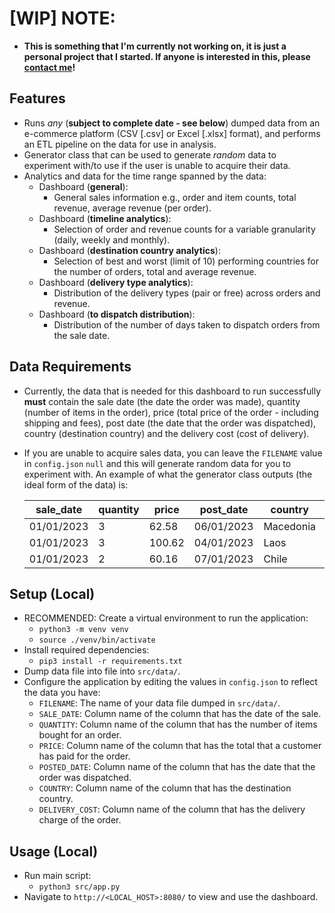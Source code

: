 # [WIP] NOTE: 
- **This is something that I'm currently not working on, it is just a personal project that I started. If anyone is interested in this, please [contact me](https://www.linkedin.com/in/justasbauras/)!**

## Features
- Runs _any_ (**subject to complete date - see below**) dumped data from an e-commerce platform (CSV [.csv] or Excel [.xlsx] format), and performs an ETL pipeline on the data for use in analysis.
- Generator class that can be used to generate _random_ data to experiment with/to use if the user is unable to acquire their data.
- Analytics and data for the time range spanned by the data:
	- Dashboard (**general**):
		- General sales information  e.g., order and item counts, total revenue, average revenue (per order).
  	- Dashboard (**timeline analytics**):
  		- Selection of order and revenue counts for a variable granularity (daily, weekly and monthly).
  	- Dashboard (**destination country analytics**):
  		- Selection of best and worst (limit of 10) performing countries for the number of orders, total and average revenue.
  	- Dashboard (**delivery type analytics**):
  		- Distribution of the delivery types (pair or free) across orders and revenue.
  	- Dashboard (**to dispatch distribution**):
  		- Distribution of the number of days taken to dispatch orders from the sale date.

## Data Requirements
- Currently, the data that is needed for this dashboard to run successfully **must** contain the sale date (the date the order was made), quantity (number of items in the order), price (total price of the order - including shipping and fees), post date (the date that the order was dispatched), country (destination country) and the delivery cost (cost of delivery).
- If you are unable to acquire sales data, you can leave the <code>FILENAME</code> value in <code>config.json</code> <code>null</code> and this will generate random data for you to experiment with. An example of what the generator class outputs (the ideal form of the data) is:
  
	| sale_date  | quantity | price  | post_date  | country   | delivery_cost |
	|------------|----------|--------|------------|-----------|---------------|
	| 01/01/2023 | 3        | 62.58  | 06/01/2023 | Macedonia | 0             |
	| 01/01/2023 | 3        | 100.62 | 04/01/2023 | Laos      | 20.12         |
	| 01/01/2023 | 2        | 60.16  | 07/01/2023 | Chile     | 12.03         |

## Setup (Local)
- RECOMMENDED: Create a virtual environment to run the application:
	- <code>python3 -m venv venv</code>
	- <code>source ./venv/bin/activate</code>
- Install required dependencies:
	- <code>pip3 install -r requirements.txt</code>
- Dump data file into file into <code>src/data/</code>.
- Configure the application by editing the values in <code>config.json</code> to reflect the data you have:
	- <code>FILENAME</code>: The name of your data file dumped in <code>src/data/</code>.
	- <code>SALE_DATE</code>: Column name of the column that has the date of the sale.
	- <code>QUANTITY</code>: Column name of the column that has the number of items bought for an order.
	- <code>PRICE</code>: Column name of the column that has the total that a customer has paid for the order.
	- <code>POSTED_DATE</code>: Column name of the column that has the date that the order was dispatched.
	- <code>COUNTRY</code>: Column name of the column that has the destination country.
	- <code>DELIVERY_COST</code>: Column name of the column that has the delivery charge of the order.

## Usage (Local)
- Run main script:
	- <code>python3 src/app.py</code>
- Navigate to <code>http://<LOCAL_HOST>:8080/</code> to view and use the dashboard.
